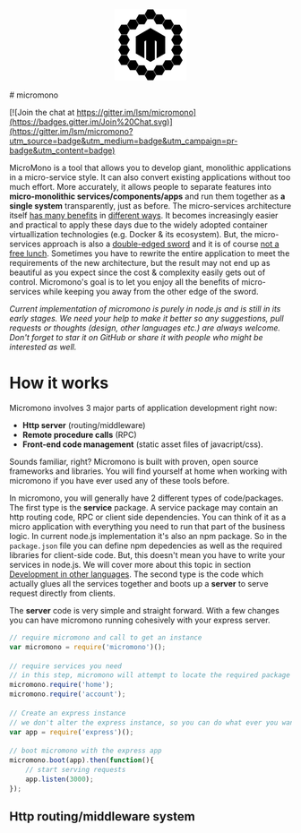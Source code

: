 <p align="center">
  <img src="doc/micromono-logo.png" width="128px"/>
</p>
# micromono

[![Join the chat at https://gitter.im/lsm/micromono](https://badges.gitter.im/Join%20Chat.svg)](https://gitter.im/lsm/micromono?utm_source=badge&utm_medium=badge&utm_campaign=pr-badge&utm_content=badge)


MicroMono is a tool that allows you to develop giant, monolithic applications in a micro-service style. It can also convert existing applications without too much effort. More accurately, it allows people to separate features into **micro-monolithic services/components/apps** and run them together as **a single system** transparently, just as before. The micro-services architecture itself [has many benefits](http://eugenedvorkin.com/seven-micro-services-architecture-advantages/) in [different ways](http://damianm.com/articles/human-benefits-of-a-microservice-architecture/). It becomes increasingly easier and practical to apply these days due to the widely adopted container virtuallization technologies (e.g. Docker & its ecosystem). But, the micro-services approach is also a [double-edged sword](http://martinfowler.com/articles/microservice-trade-offs.html) and it is of course [not a free lunch](http://highscalability.com/blog/2014/4/8/microservices-not-a-free-lunch.html). Sometimes you have to rewrite the entire application to meet the requirements of the new architecture, but the result may not end up as beautiful as you expect since the cost & complexity easily gets out of control. Micromono's goal is to let you enjoy all the benefits of micro-services while keeping you away from the other edge of the sword.

*Current implementation of micromono is purely in node.js and is still in its early stages. We need your help to make it better so any suggestions, pull requests or thoughts (design, other languages etc.) are always welcome. Don't forget to star it on GitHub or share it with people who might be interested as well.*

# How it works
Micromono involves 3 major parts of application development right now: 
- **Http server** (routing/middleware)
- **Remote procedure calls** (RPC)
- **Front-end code management** (static asset files of javacript/css).

Sounds familiar, right? Micromono is built with proven, open source frameworks and libraries. You will find yourself at home when working with micromono if you have ever used any of these tools before.

In micromono, you will generally have 2 different types of code/packages. 
The first type is the **service** package. A service package may contain an http routing code, RPC or client side dependencies. You can think of it as a micro application with everything you need to run that part of the business logic. In current node.js implementation it's also an npm package. So in the `package.json` file you can define npm depedencies as well as the required libraries for client-side code. But, this doesn't mean you have to write your services in node.js. We will cover more about this topic in section [Development in other languages]().
The second type is the code which actually glues all the services together and boots up a **server** to serve request directly from clients.

The **server** code is very simple and straight forward. With a few changes you can have micromono running cohesively with your express server.

```javascript
// require micromono and call to get an instance
var micromono = require('micromono')();

// require services you need
// in this step, micromono will attempt to locate the required package on your local machine. If it fails it will try to probe from the network.
micromono.require('home');
micromono.require('account');

// Create an express instance
// we don't alter the express instance, so you can do what ever you want to the express instance and they will work as expected.
var app = require('express')();

// boot micromono with the express app
micromono.boot(app).then(function(){
    // start serving requests
    app.listen(3000);
});
```

## Http routing/middleware system

